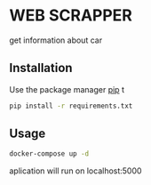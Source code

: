 # WEB SCRAPPER

get information about car

## Installation

Use the package manager [pip](https://pip.pypa.io/en/stable/) t

```bash
pip install -r requirements.txt
```

## Usage


```bash
docker-compose up -d
```

aplication will run on localhost:5000
